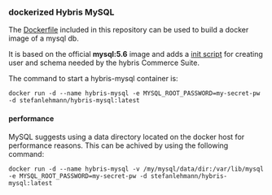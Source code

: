 ### dockerized Hybris MySQL

The [Dockerfile](Dockerfile) included in this repository can be used to build a docker image of a mysql db.

It is based on the official **mysql:5.6** image and adds a [init script](https://github.com/stefanleh/hybris-mysql/blob/master/init-db-script.sql) for creating user and schema needed by the hybris Commerce Suite.


The command to start a hybris-mysql container is:

	docker run -d --name hybris-mysql -e MYSQL_ROOT_PASSWORD=my-secret-pw -d stefanlehmann/hybris-mysql:latest

#### performance

MySQL suggests using a data directory located on the docker host for performance reasons. This can be achived by using the following command:

	docker run -d --name hybris-mysql -v /my/mysql/data/dir:/var/lib/mysql -e MYSQL_ROOT_PASSWORD=my-secret-pw -d stefanlehmann/hybris-mysql:latest
